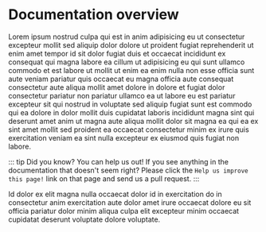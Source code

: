 # Documentation overview
Lorem ipsum nostrud culpa qui est in anim adipisicing eu ut consectetur excepteur mollit sed aliquip dolor dolore ut proident fugiat reprehenderit ut enim amet tempor id sit dolor fugiat duis et occaecat incididunt ex consequat qui magna labore ea cillum ut adipisicing eu qui sunt ullamco commodo et est labore ut mollit ut enim ea enim nulla non esse officia sunt aute veniam pariatur quis occaecat eu magna officia aute consequat consectetur aute aliqua mollit amet dolore in dolore et fugiat dolor consectetur pariatur non pariatur ullamco ea ut labore eu est pariatur excepteur sit qui nostrud in voluptate sed aliquip fugiat sunt est commodo qui ea dolore in dolor mollit duis cupidatat laboris incididunt magna sint qui deserunt amet anim ut magna aute aliqua mollit dolor sit magna ea qui ea ex sint amet mollit sed proident ea occaecat consectetur minim ex irure quis exercitation veniam ea sint nulla excepteur ex eiusmod quis fugiat non labore.

::: tip Did you know?
You can help us out! If you see anything in the documentation that doesn't seem right? Please click the `Help us improve this page!` link on that page and send us a pull request.
:::

Id dolor ex elit magna nulla occaecat dolor id in exercitation do in consectetur anim exercitation aute dolor amet irure occaecat dolore eu sit officia pariatur dolor minim aliqua culpa elit excepteur minim occaecat cupidatat deserunt voluptate dolore voluptate.

<EditOnGithub edit_url="overview.md"/>
